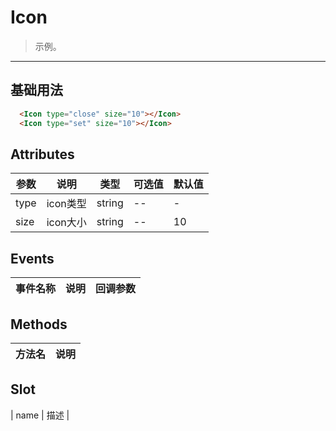 # Icon

> 示例。

---

## 基础用法

<template>
  <div class="m-demo">
    <Icon type="close" size="10"></Icon>
    <Icon type="set" size="10"></Icon>
  </div>
</template>

<script>
export default {
  data(){
    return {
      
    }
  },
  methods:{

  }
};
</script>

```html
  <Icon type="close" size="10"></Icon>
  <Icon type="set" size="10"></Icon>
```

## Attributes

| 参数 | 说明 | 类型 | 可选值 | 默认值 |
| ---- | ---- | ---- | ------ | ------ |
| type | icon类型 | string | -- | - |
| size | icon大小 | string | -- | 10 |



## Events

| 事件名称 | 说明 | 回调参数 |
| -------- | ---- | -------- |


## Methods

| 方法名 | 说明 |
| ------ | ---- |


## Slot

| name | 描述 |
